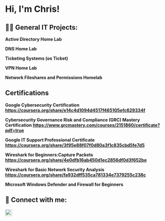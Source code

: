 <h1>Hi, I'm Chris! 

<h2>👨‍💻 General IT Projects:</h2>

 <b>Active Directory Home Lab

 <b>DNS Home Lab

 <b>Ticketing Systems (os Ticket)

 <b>VPN Home Lab

 <b>Network Fileshares and Permissions Homelab
  
<h2> Certifications </h2>

Google Cybersecurity Certification https://coursera.org/share/e14c4d1094d4517f465105efc629334f

Cybersecurity Governance Risk and Compliance (GRC) Mastery Certification https://www.grcmastery.com/courses/2151860/certificate?pdf=true

Google IT Support Professional Certificate https://coursera.org/share/3f95e88f07f0d80a3f1c835cbd5fe7d5

Wireshark for Beginners:Capture Packets https://coursera.org/share/4e0dfb16ab450d1ec2856df0d3f652be

Wireshark for Basic Network Security Analysis https://coursera.org/share/fa932dff535ca781334e7379255c238c 

Microsoft Windows Defender and Firewall for Beginners
<h2> 🤳 Connect with me:</h2>


[<img align="left" alt="JoshMadakor | LinkedIn" width="22px" src="https://cdn.jsdelivr.net/npm/simple-icons@v3/icons/linkedin.svg" />][linkedin]



[linkedin]: https://linkedin.com/in/christopherwinn

<!--
**joshmadakor1/joshmadakor1** is a ✨ _special_ ✨ repository because its `README.md` (this file) appears on your GitHub profile.

Here are some ideas to get you started:

- 🔭 I’m currently working on ...
- 🌱 I’m currently learning ...
- 👯 I’m looking to collaborate on ...
- 🤔 I’m looking for help with ...
- 💬 Ask me about ...
- 📫 How to reach me: ...
- 😄 Pronouns: ...
- ⚡ Fun fact: ...
-->
